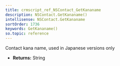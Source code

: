```yaml
---
title: crmscript_ref_NSContact_GetKananame
description: NSContact.GetKananame()
intellisense: NSContact.GetKananame
sortOrder: 1736
keywords: GetKananame()
so.topic: reference
---
```



Contact kana name, used in Japanese versions only



* **Returns:** String


